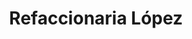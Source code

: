 ---
title: "Refaccionaria López"
url: /villa-de-alvarez/refaccionaria-lopez/
shop: piezas de automóviles
---